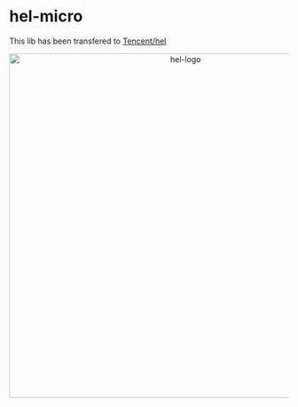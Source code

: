 # hel-micro

This lib has been transfered to [Tencent/hel](https://github.com/Tencent/hel)

<p align="center">
<img width="620px" alt="hel-logo"  src="https://user-images.githubusercontent.com/7334950/186912479-463a6788-41fd-474d-83ed-08314909d70d.png" />
</p>



